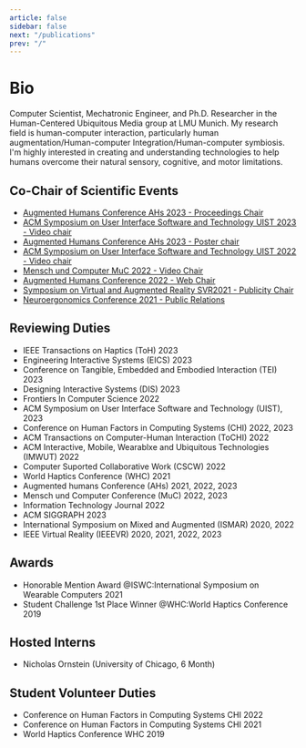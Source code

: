 ```yaml
---
article: false
sidebar: false
next: "/publications"
prev: "/"
---
```


# Bio

Computer Scientist, Mechatronic Engineer, and Ph.D. Researcher in the Human-Centered Ubiquitous Media group at LMU Munich. My research field is human-computer interaction, particularly human augmentation/Human-computer Integration/Human-computer symbiosis. I'm highly interested in creating and understanding technologies to help humans overcome their natural sensory, cognitive, and motor limitations.



## Co-Chair of Scientific Events

- [Augmented Humans Conference AHs 2023 - Proceedings Chair](https://augmented-humans.org/)
- [ACM Symposium on User Interface Software and Technology UIST 2023 - Video chair](https://uist.acm.org/uist2022/)
- [Augmented Humans Conference AHs 2023 - Poster chair](https://augmented-humans.org/)
- [ACM Symposium on User Interface Software and Technology UIST 2022 - Video chair](https://uist.acm.org/uist2022/)
- [Mensch und Computer MuC 2022 - Video Chair](https://muc2022.mensch-und-computer.de/en/conference/)
- [Augmented Humans Conference 2022 - Web Chair](https://augmented-humans.org/)
- [Symposium on Virtual and Augmented Reality SVR2021 - Publicity Chair](https://www.inf.ufrgs.br/svr2021/)
- [Neuroergonomics Conference 2021 - Public Relations](https://www.neuroergonomicsconference.um.ifi.lmu.de/)

## Reviewing Duties

- IEEE Transactions on Haptics (ToH) 2023
- Engineering Interactive Systems (EICS) 2023
- Conference on Tangible, Embedded and Embodied Interaction (TEI) 2023
- Designing Interactive Systems (DIS) 2023
- Frontiers In Computer Science 2022
- ACM Symposium on User Interface Software and Technology (UIST), 2023
- Conference on Human Factors in Computing Systems (CHI) 2022, 2023
- ACM Transactions on Computer-Human Interaction (ToCHI) 2022
- ACM Interactive, Mobile, Wearablxe and Ubiquitous Technologies (IMWUT) 2022
- Computer Suported Collaborative Work (CSCW) 2022
- World Haptics Conference (WHC) 2021
- Augmented humans Conference (AHs) 2021, 2022, 2023
- Mensch und Computer Conference (MuC) 2022, 2023
- Information Technology Journal 2022
- ACM SIGGRAPH 2023
- International Symposium on Mixed and Augmented (ISMAR) 2020, 2022
- IEEE Virtual Reality (IEEEVR) 2020, 2021, 2022, 2023


## Awards

- Honorable Mention Award @ISWC:International Symposium on Wearable Computers 2021
- Student Challenge 1st Place Winner @WHC:World Haptics Conference 2019

## Hosted Interns

- Nicholas Ornstein (University of Chicago, 6 Month)
## Student Volunteer Duties

- Conference on Human Factors in Computing Systems CHI 2022
- Conference on Human Factors in Computing Systems CHI 2021
- World Haptics Conference WHC 2019





